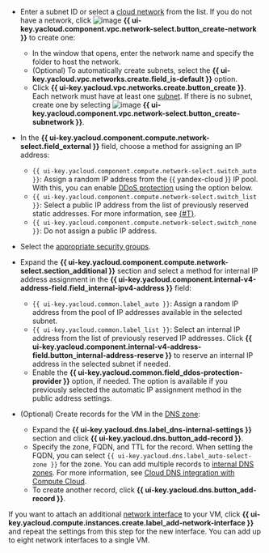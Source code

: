 * Enter a subnet ID or select a [cloud network](../../vpc/concepts/network.md#network) from the list.
  If you do not have a network, click ![image](../../_assets/console-icons/plus.svg) **{{ ui-key.yacloud.component.vpc.network-select.button_create-network }}** to create one:

   * In the window that opens, enter the network name and specify the folder to host the network.
   * (Optional) To automatically create subnets, select the **{{ ui-key.yacloud.vpc.networks.create.field_is-default }}** option.
   * Click **{{ ui-key.yacloud.vpc.networks.create.button_create }}**.
   Each network must have at least one [subnet](../../vpc/concepts/network.md#subnet). If there is no subnet, create one by selecting ![image](../../_assets/console-icons/plus.svg) **{{ ui-key.yacloud.component.vpc.network-select.button_create-subnetwork }}**.

* In the **{{ ui-key.yacloud.component.compute.network-select.field_external }}** field, choose a method for assigning an IP address:

   * `{{ ui-key.yacloud.component.compute.network-select.switch_auto }}`: Assign a random IP address from the {{ yandex-cloud }} IP pool. With this, you can enable [DDoS protection](../../vpc/ddos-protection/index.md) using the option below.
   * `{{ ui-key.yacloud.component.compute.network-select.switch_list }}`: Select a public IP address from the list of previously reserved static addresses. For more information, see [{#T}](../../vpc/operations/set-static-ip.md).
   * `{{ ui-key.yacloud.component.compute.network-select.switch_none }}`: Do not assign a public IP address.

* Select the [appropriate security groups](../../vpc/concepts/security-groups.md).

* Expand the **{{ ui-key.yacloud.component.compute.network-select.section_additional }}** section and select a method for internal IP address assignment in the **{{ ui-key.yacloud.component.internal-v4-address-field.field_internal-ipv4-address }}** field:
   * `{{ ui-key.yacloud.common.label_auto }}`: Assign a random IP address from the pool of IP addresses available in the selected subnet.
   * `{{ ui-key.yacloud.common.label_list }}`: Select an internal IP address from the list of previously reserved IP addresses. Click **{{ ui-key.yacloud.component.internal-v4-address-field.button_internal-address-reserve }}** to reserve an internal IP address in the selected subnet if needed.
   * Enable the **{{ ui-key.yacloud.common.field_ddos-protection-provider }}** option, if needed. The option is available if you previously selected the automatic IP assignment method in the public address settings.

* (Optional) Create records for the VM in the [DNS zone](../../dns/concepts/dns-zone.md):

   * Expand the **{{ ui-key.yacloud.dns.label_dns-internal-settings }}** section and click **{{ ui-key.yacloud.dns.button_add-record }}**.
   * Specify the zone, FQDN, and TTL for the record. When setting the FQDN, you can select `{{ ui-key.yacloud.dns.label_auto-select-zone }}` for the zone.
      You can add multiple records to [internal DNS zones](../../dns/concepts/dns-zone.md). For more information, see [Cloud DNS integration with Compute Cloud](../../dns/concepts/compute-integration.md).
   * To create another record, click **{{ ui-key.yacloud.dns.button_add-record }}**.

If you want to attach an additional [network interface](../../compute/concepts/network.md) to your VM, click **{{ ui-key.yacloud.compute.instances.create.label_add-network-interface }}** and repeat the settings from this step for the new interface. You can add up to eight network interfaces to a single VM.